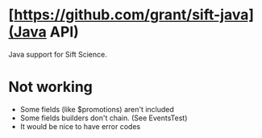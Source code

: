 # [https://github.com/grant/sift-java](Java API)

Java support for Sift Science.

# Not working
- Some fields (like $promotions) aren't included
- Some fields builders don't chain. (See EventsTest) 
- It would be nice to have error codes